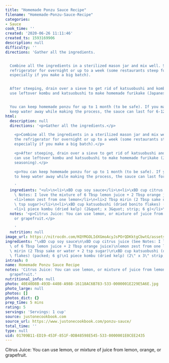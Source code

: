 ```yaml
---
title: "Homemade Ponzu Sauce Recipe"
filename: "Homemade-Ponzu-Sauce-Recipe"
categories:
- Sauce
cook_time: ''
created: '2020-06-26 11:11:46'
created_ts: 1593169906
description: null
difficulty: ''
directions: 'Gather all the ingredients.


  Combine all the ingredients in a sterilized mason jar and mix well. Steep in the
  refrigerator for overnight or up to a week (some restaurants steep for a month,
  especially if you make a big batch).


  After steeping, drain over a sieve to get rid of katsuobushi and kombu. You can
  use leftover kombu and katsuobushi to make homemade furikake (Japanese rice seasoning).


  You can keep homemade ponzu for up to 1 month (to be safe). If you make sure to
  keep water away while making the process, the sauce can last for 6-12 months.'
html:
  description: null
  directions: '<p>Gather all the ingredients.</p>

    <p>Combine all the ingredients in a sterilized mason jar and mix well. Steep in
    the refrigerator for overnight or up to a week (some restaurants steep for a month,
    especially if you make a big batch).</p>

    <p>After steeping, drain over a sieve to get rid of katsuobushi and kombu. You
    can use leftover kombu and katsuobushi to make homemade furikake (Japanese rice
    seasoning).</p>

    <p>You can keep homemade ponzu for up to 1 month (to be safe). If you make sure
    to keep water away while making the process, the sauce can last for 6-12 months.</p>

    '
  ingredients: "<ul>\n<li>\xBD cup soy sauce</li>\n<li>\xBD cup citrus juice (See\
    \ Notes: I love the mixture of 6 Tbsp lemon juice + 2 Tbsp orange juice)</li>\n\
    <li>lemon zest from one lemon</li>\n<li>2 Tbsp mirin (2 Tbsp sake or water + 2\
    \ tsp sugar)</li>\n<li>\xBD cup katsuobushi (dried bonito flakes) (packed; 6 g)</li>\n\
    <li>1 piece kombu (dried kelp) (2&quot; x 3&quot; strip; 6 g)</li>\n</ul>\n"
  notes: '<p>Citrus Juice: You can use lemon, or mixture of juice from lemon, orange,
    or grapefruit.</p>

    '
  nutrition: null
image_url: https://nitrocdn.com/KQYMGOLIdXGmoAcyJsPOrQDKktgCbwtG/assets/static/optimized/rev-48c1fb9/wp-content/uploads/2017/10/Ponzu-Sauce-II-366x550.jpg
ingredients: "\xBD cup soy sauce\n\xBD cup citrus juice (See Notes: I love the mixture\
  \ of 6 Tbsp lemon juice + 2 Tbsp orange juice)\nlemon zest from one lemon\n2 Tbsp\
  \ mirin (2 Tbsp sake or water + 2 tsp sugar)\n\xBD cup katsuobushi (dried bonito\
  \ flakes) (packed; 6 g)\n1 piece kombu (dried kelp) (2\" x 3\" strip; 6 g)"
intrash: 0
name: Homemade Ponzu Sauce Recipe
notes: 'Citrus Juice: You can use lemon, or mixture of juice from lemon, orange, or
  grapefruit.'
nutritional_info: null
photo: 40E40D8B-493D-4408-A988-16118AC6B783-533-0000001E229E5A6E.jpg
photo_large: null
photos: []
photos_dict: {}
prep_time: 5 mins
rating: 5
servings: 'Servings: 1 cup'
source: justonecookbook.com
source_url: https://www.justonecookbook.com/ponzu-sauce/
total_time: ''
type: null
uid: 01709B11-ED19-453F-851F-0DB48598E545-533-0000001E0CEE2435
---
```

Citrus Juice: You can use lemon, or mixture of juice from lemon, orange, or grapefruit.
